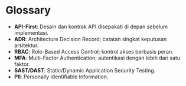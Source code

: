 # Glossary

- **API-First**: Desain dan kontrak API disepakati di depan sebelum implementasi.
- **ADR**: Architecture Decision Record; catatan singkat keputusan arsitektur.
- **RBAC**: Role-Based Access Control; kontrol akses berbasis peran.
- **MFA**: Multi-Factor Authentication; autentikasi dengan lebih dari satu faktor.
- **SAST/DAST**: Static/Dynamic Application Security Testing.
- **PII**: Personally Identifiable Information.
